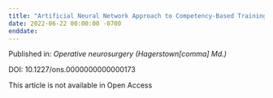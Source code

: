 ```yaml
---
title: "Artificial Neural Network Approach to Competency-Based Training Using a Virtual Reality Neurosurgical Simulation."
date: 2022-06-22 00:00:00 -0700
enddate:
---
```


Published in: *Operative neurosurgery (Hagerstown[comma] Md.)*

DOI: 10.1227/ons.0000000000000173

This article is not available in Open Access


